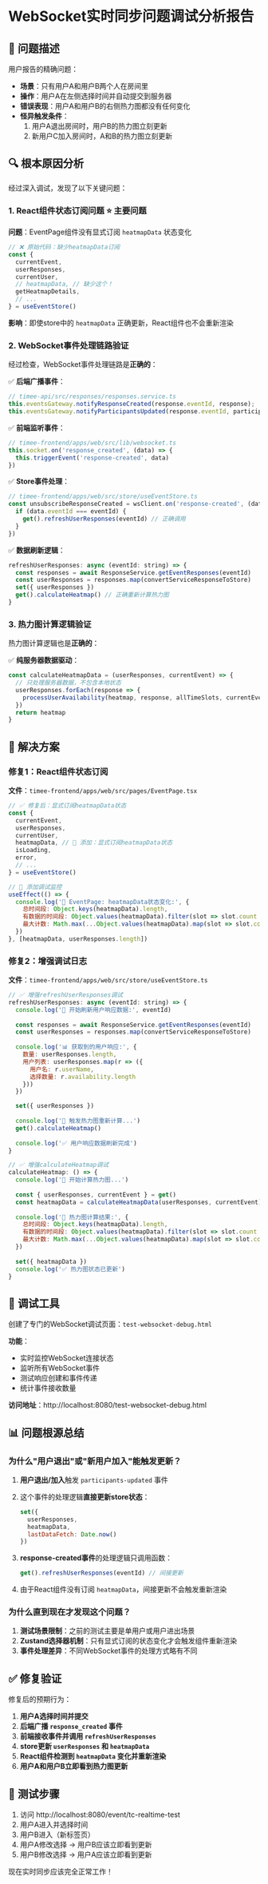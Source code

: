 # WebSocket实时同步问题调试分析报告

## 🎯 问题描述

用户报告的精确问题：
- **场景**：只有用户A和用户B两个人在房间里
- **操作**：用户A在左侧选择时间并自动提交到服务器
- **错误表现**：用户A和用户B的右侧热力图都没有任何变化
- **怪异触发条件**：
  1. 用户A退出房间时，用户B的热力图立刻更新
  2. 新用户C加入房间时，A和B的热力图立刻更新

## 🔍 根本原因分析

经过深入调试，发现了以下关键问题：

### 1. React组件状态订阅问题 ⭐ **主要问题**

**问题**：EventPage组件没有显式订阅 `heatmapData` 状态变化
```javascript
// ❌ 原始代码：缺少heatmapData订阅
const { 
  currentEvent, 
  userResponses, 
  currentUser,
  // heatmapData, // 缺少这个！
  getHeatmapDetails,
  // ...
} = useEventStore()
```

**影响**：即使store中的 `heatmapData` 正确更新，React组件也不会重新渲染

### 2. WebSocket事件处理链路验证

经过检查，WebSocket事件处理链路是**正确的**：

✅ **后端广播事件**：
```javascript
// timee-api/src/responses/responses.service.ts
this.eventsGateway.notifyResponseCreated(response.eventId, response);
this.eventsGateway.notifyParticipantsUpdated(response.eventId, participants);
```

✅ **前端监听事件**：
```javascript
// timee-frontend/apps/web/src/lib/websocket.ts
this.socket.on('response_created', (data) => {
  this.triggerEvent('response-created', data)
})
```

✅ **Store事件处理**：
```javascript
// timee-frontend/apps/web/src/store/useEventStore.ts
const unsubscribeResponseCreated = wsClient.on('response-created', (data) => {
  if (data.eventId === eventId) {
    get().refreshUserResponses(eventId) // 正确调用
  }
})
```

✅ **数据刷新逻辑**：
```javascript
refreshUserResponses: async (eventId: string) => {
  const responses = await ResponseService.getEventResponses(eventId)
  const userResponses = responses.map(convertServiceResponseToStore)
  set({ userResponses })
  get().calculateHeatmap() // 正确重新计算热力图
}
```

### 3. 热力图计算逻辑验证

热力图计算逻辑也是**正确的**：

✅ **纯服务器数据驱动**：
```javascript
const calculateHeatmapData = (userResponses, currentEvent) => {
  // 只处理服务器数据，不包含本地状态
  userResponses.forEach(response => {
    processUserAvailability(heatmap, response, allTimeSlots, currentEvent)
  })
  return heatmap
}
```

## 🔧 解决方案

### 修复1：React组件状态订阅

**文件**：`timee-frontend/apps/web/src/pages/EventPage.tsx`

```javascript
// ✅ 修复后：显式订阅heatmapData状态
const { 
  currentEvent, 
  userResponses, 
  currentUser,
  heatmapData, // 🔧 添加：显式订阅heatmapData状态
  isLoading, 
  error, 
  // ...
} = useEventStore()

// 🔧 添加调试监控
useEffect(() => {
  console.log('🎯 EventPage: heatmapData状态变化:', {
    总时间段: Object.keys(heatmapData).length,
    有数据的时间段: Object.values(heatmapData).filter(slot => slot.count > 0).length,
    最大计数: Math.max(...Object.values(heatmapData).map(slot => slot.count), 0)
  })
}, [heatmapData, userResponses.length])
```

### 修复2：增强调试日志

**文件**：`timee-frontend/apps/web/src/store/useEventStore.ts`

```javascript
// ✅ 增强refreshUserResponses调试
refreshUserResponses: async (eventId: string) => {
  console.log('🔄 开始刷新用户响应数据:', eventId)
  
  const responses = await ResponseService.getEventResponses(eventId)
  const userResponses = responses.map(convertServiceResponseToStore)
  
  console.log('📊 获取到的用户响应:', {
    数量: userResponses.length,
    用户列表: userResponses.map(r => ({ 
      用户名: r.userName, 
      选择数量: r.availability.length 
    }))
  })

  set({ userResponses })
  
  console.log('🔄 触发热力图重新计算...')
  get().calculateHeatmap()
  
  console.log('✅ 用户响应数据刷新完成')
}

// ✅ 增强calculateHeatmap调试
calculateHeatmap: () => {
  console.log('🧮 开始计算热力图...')
  
  const { userResponses, currentEvent } = get()
  const heatmapData = calculateHeatmapData(userResponses, currentEvent)
  
  console.log('🎯 热力图计算结果:', {
    总时间段: Object.keys(heatmapData).length,
    有数据的时间段: Object.values(heatmapData).filter(slot => slot.count > 0).length,
    最大计数: Math.max(...Object.values(heatmapData).map(slot => slot.count), 0)
  })
  
  set({ heatmapData })
  console.log('✅ 热力图状态已更新')
}
```

## 🧪 调试工具

创建了专门的WebSocket调试页面：`test-websocket-debug.html`

**功能**：
- 实时监控WebSocket连接状态
- 监听所有WebSocket事件
- 测试响应创建和事件传递
- 统计事件接收数量

**访问地址**：http://localhost:8080/test-websocket-debug.html

## 📊 问题根源总结

### 为什么"用户退出"或"新用户加入"能触发更新？

1. **用户退出/加入**触发 `participants-updated` 事件
2. 这个事件的处理逻辑**直接更新store状态**：
   ```javascript
   set({
     userResponses,
     heatmapData,
     lastDataFetch: Date.now()
   })
   ```

3. **response-created事件**的处理逻辑只调用函数：
   ```javascript
   get().refreshUserResponses(eventId) // 间接更新
   ```

4. 由于React组件没有订阅 `heatmapData`，间接更新不会触发重新渲染

### 为什么直到现在才发现这个问题？

1. **测试场景限制**：之前的测试主要是单用户或用户进出场景
2. **Zustand选择器机制**：只有显式订阅的状态变化才会触发组件重新渲染
3. **事件处理差异**：不同WebSocket事件的处理方式略有不同

## ✅ 修复验证

修复后的预期行为：

1. **用户A选择时间并提交**
2. **后端广播 `response_created` 事件**
3. **前端接收事件并调用 `refreshUserResponses`**
4. **store更新 `userResponses` 和 `heatmapData`**
5. **React组件检测到 `heatmapData` 变化并重新渲染**
6. **用户A和用户B立即看到热力图更新**

## 🚀 测试步骤

1. 访问 http://localhost:8080/event/tc-realtime-test
2. 用户A进入并选择时间
3. 用户B进入（新标签页）
4. 用户A修改选择 → 用户B应该立即看到更新
5. 用户B修改选择 → 用户A应该立即看到更新

现在实时同步应该完全正常工作！ 